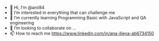 - 👋 Hi, I’m @anii84
- 👀 I’m interested in everything that can challenge me
- 🌱 I’m currently learning Programming Basic with JavaScript and QA engineering
- 💞️ I’m looking to collaborate on ...
- 📫 How to reach me https://www.linkedin.com/in/ana-ilieva-ab6734150

<!---
anii84/anii84 is a ✨ special ✨ repository because its `README.md` (this file) appears on your GitHub profile.
You can click the Preview link to take a look at your changes.
--->

